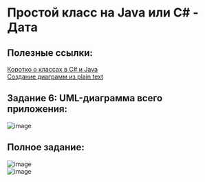 # Простой класс на Java или C# - Дата
## Полезные ссылки:
[Коротко о классах в C# и Java](https://github.com/VetrovSV/OOP/blob/master/OOP_2.pdf)  
[Создание диаграмм из plain text](https://plantuml.com/ru/)
##
## Задание 6: UML-диаграмма всего приложения:
![image](https://user-images.githubusercontent.com/91414886/220989333-339d190f-0341-463c-8261-1f5a24df45c2.png)
##
## Полное задание:
![image](https://user-images.githubusercontent.com/91414886/213414153-6642c45d-8c26-496e-a10e-3ce315ac376d.png)  
![image](https://user-images.githubusercontent.com/91414886/213414461-4fe571f4-9b9e-4b96-abcc-1605bb5afa68.png)
##
